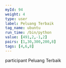 ```yaml
---
myId: 94
weight: 4
type: user
label: Peluang Terbaik
tag_name: ubuntu
run_time: /bin/python
value: [491,2,-1,2]
pairs: [1,30,300,200,8]
tags: [4,6,8]
---
```

participant Peluang Terbaik
